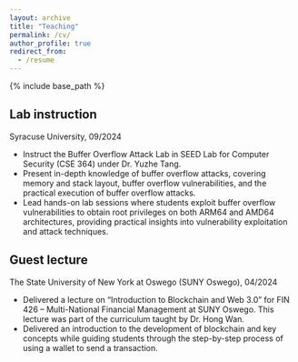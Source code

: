 ```yaml
---
layout: archive
title: "Teaching"
permalink: /cv/
author_profile: true
redirect_from:
  - /resume
---
```


{% include base_path %}


Lab instruction 
---- 
Syracuse University, 09/2024

- Instruct the Buffer Overflow Attack Lab in SEED Lab for Computer Security (CSE 364) under Dr. Yuzhe Tang.
- Present in-depth knowledge of buffer overflow attacks, covering memory and stack layout, buffer overflow vulnerabilities, and the practical execution of buffer overflow attacks.
- Lead hands-on lab sessions where students exploit buffer overflow vulnerabilities to obtain root privileges on both
ARM64 and AMD64 architectures, providing practical insights into vulnerability exploitation and attack techniques.

Guest lecture
---- 
The State University of New York at Oswego (SUNY Oswego), 04/2024

- Delivered a lecture on “Introduction to Blockchain and Web 3.0” for FIN 426 – Multi-National Financial Management
at SUNY Oswego. This lecture was part of the curriculum taught by Dr. Hong Wan.
- Delivered an introduction to the development of blockchain and key concepts while guiding students through the
step-by-step process of using a wallet to send a transaction.
  

